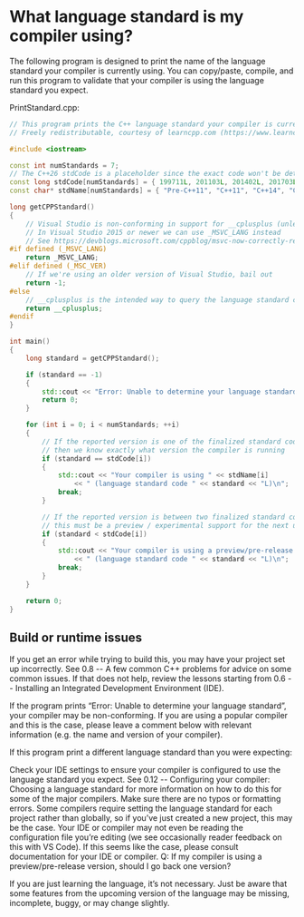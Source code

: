# What language standard is my compiler using?

The following program is designed to print the name of the language standard your compiler is currently using. You can copy/paste, compile, and run this program to validate that your compiler is using the language standard you expect.

PrintStandard.cpp:
```c++
// This program prints the C++ language standard your compiler is currently using
// Freely redistributable, courtesy of learncpp.com (https://www.learncpp.com/cpp-tutorial/what-language-standard-is-my-compiler-using/)

#include <iostream>

const int numStandards = 7;
// The C++26 stdCode is a placeholder since the exact code won't be determined until the standard is finalized
const long stdCode[numStandards] = { 199711L, 201103L, 201402L, 201703L, 202002L, 202302L, 202612L};
const char* stdName[numStandards] = { "Pre-C++11", "C++11", "C++14", "C++17", "C++20", "C++23", "C++26" };

long getCPPStandard()
{
    // Visual Studio is non-conforming in support for __cplusplus (unless you set a specific compiler flag, which you probably haven't)
    // In Visual Studio 2015 or newer we can use _MSVC_LANG instead
    // See https://devblogs.microsoft.com/cppblog/msvc-now-correctly-reports-__cplusplus/
#if defined (_MSVC_LANG)
    return _MSVC_LANG;
#elif defined (_MSC_VER)
    // If we're using an older version of Visual Studio, bail out
    return -1;
#else
    // __cplusplus is the intended way to query the language standard code (as defined by the language standards)
    return __cplusplus;
#endif
}

int main()
{
    long standard = getCPPStandard();

    if (standard == -1)
    {
        std::cout << "Error: Unable to determine your language standard.  Sorry.\n";
        return 0;
    }

    for (int i = 0; i < numStandards; ++i)
    {
        // If the reported version is one of the finalized standard codes
        // then we know exactly what version the compiler is running
        if (standard == stdCode[i])
        {
            std::cout << "Your compiler is using " << stdName[i]
                << " (language standard code " << standard << "L)\n";
            break;
        }

        // If the reported version is between two finalized standard codes,
        // this must be a preview / experimental support for the next upcoming version.
        if (standard < stdCode[i])
        {
            std::cout << "Your compiler is using a preview/pre-release of " << stdName[i]
                << " (language standard code " << standard << "L)\n";
            break;
        }
    }

    return 0;
}
```
## Build or runtime issues

If you get an error while trying to build this, you may have your project set up incorrectly. See 0.8 -- A few common C++ problems for advice on some common issues. If that does not help, review the lessons starting from 0.6 -- Installing an Integrated Development Environment (IDE).

If the program prints “Error: Unable to determine your language standard”, your compiler may be non-conforming. If you are using a popular compiler and this is the case, please leave a comment below with relevant information (e.g. the name and version of your compiler).

If this program print a different language standard than you were expecting:

Check your IDE settings to ensure your compiler is configured to use the language standard you expect. See 0.12 -- Configuring your compiler: Choosing a language standard for more information on how to do this for some of the major compilers. Make sure there are no typos or formatting errors. Some compilers require setting the language standard for each project rather than globally, so if you’ve just created a new project, this may be the case.
Your IDE or compiler may not even be reading the configuration file you’re editing (we see occasionally reader feedback on this with VS Code). If this seems like the case, please consult documentation for your IDE or compiler.
Q: If my compiler is using a preview/pre-release version, should I go back one version?

If you are just learning the language, it’s not necessary. Just be aware that some features from the upcoming version of the language may be missing, incomplete, buggy, or may change slightly.
